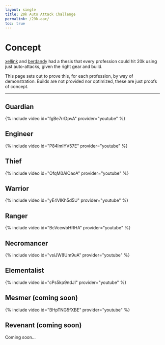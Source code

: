 ```yaml
---
layout: single
title: 20k Auto Attack Challenge
permalink: /20k-aac/
toc: true
---
```


# Concept

[xellink](https://www.youtube.com/@xellink) and [berdandy](https://www.youtube.com/@berdandy) had a thesis that every profession could hit 20k using just auto-attacks, given the right gear and build.

This page sets out to prove this, for each profession, by way of demonstration. Builds are not provided nor optimized, these are just proofs of concept.

--- 

## Guardian
{% include video id="fgBe7rrDpvA" provider="youtube" %}

## Engineer
{% include video id="P84ImIYV57E" provider="youtube" %}

## Thief
{% include video id="OfqM0AlOaoA" provider="youtube" %}

## Warrior
{% include video id="yE4VIKh5d5U" provider="youtube" %}

## Ranger
{% include video id="BcVcewbHRHA" provider="youtube" %}

## Necromancer
{% include video id="vsiJW8Um9uA" provider="youtube" %}

## Elementalist
{% include video id="cPs5kp9ndJI" provider="youtube" %}

## Mesmer (coming soon)

{% include video id="BHpTNG5fXBE" provider="youtube" %}

## Revenant (coming soon)

Coming soon...

